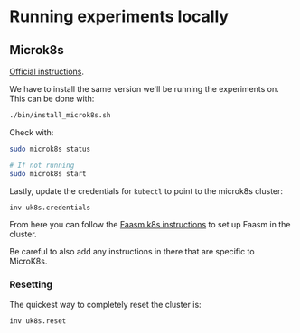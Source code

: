 # Running experiments locally

## Microk8s

[Official instructions](https://microk8s.io/).

We have to install the same version we'll be running the experiments on. This
can be done with:

```bash
./bin/install_microk8s.sh
```

Check with:

```bash
sudo microk8s status

# If not running
sudo microk8s start
```

Lastly, update the credentials for `kubectl` to point to the microk8s cluster:

```bash
inv uk8s.credentials
```

From here you can follow the [Faasm k8s
instructions](https://github.com/faasm/faasm/blob/master/docs/kubernetes.md) to
set up Faasm in the cluster.

Be careful to also add any instructions in there that are specific to MicroK8s.

### Resetting

The quickest way to completely reset the cluster is:

```bash
inv uk8s.reset
```
